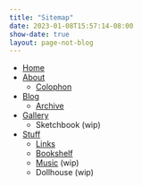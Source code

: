```yaml
---
title: "Sitemap"
date: 2023-01-08T15:57:14-08:00
show-date: true
layout: page-not-blog
---
```


- [Home](/index.html)  
- [About](/about.html)  
  - [Colophon](/colophon.html) 
- [Blog](/blog.html)
  - [Archive](/blog/archive.html)  
- [Gallery](/gallery.html)  
  - Sketchbook (wip)
- [Stuff](/stuff.html)  
  - [Links](/links.html)
  - [Bookshelf](/bookshelf/index.html)
  - [Music](/music/index.html) (wip)
  - Dollhouse (wip)
